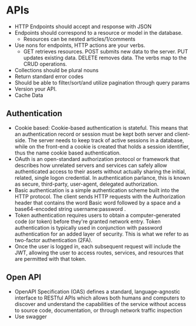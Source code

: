 # APIs

- HTTP Endpoints should accept and response with JSON
- Endpoints should correspond to a resource or model in the database.
  - Resources can be nested articles/1/comments
- Use nons for endpoints, HTTP actions are your verbs.
  - GET retrieves resources. POST submits new data to the server. PUT updates existing data. DELETE removes data. The verbs map to the CRUD operations.
- Collections should be plural nouns
- Return standard error codes
- Should be able to filter/sort/and utilize pagination through query params
- Version your API.
- Cache Data

## Authentication
- Cookie based: Cookie-based authentication is stateful. This means that an authentication record or session must be kept both server and client-side. The server needs to keep track of active sessions in a database, while on the front-end a cookie is created that holds a session identifier, thus the name cookie based authentication.
- OAuth is an open-standard authorization protocol or framework that describes how unrelated servers and services can safely allow authenticated access to their assets without actually sharing the initial, related, single logon credential. In authentication parlance, this is known as secure, third-party, user-agent, delegated authorization. 
- Basic authentication is a simple authentication scheme built into the HTTP protocol. The client sends HTTP requests with the Authorization header that contains the word Basic word followed by a space and a base64-encoded string username:password .
- Token authentication requires users to obtain a computer-generated code (or token) before they're granted network entry. Token authentication is typically used in conjunction with password authentication for an added layer of security. This is what we refer to as two-factor authentication (2FA).
- Once the user is logged in, each subsequent request will include the JWT, allowing the user to access routes, services, and resources that are permitted with that token.

## Open API 
- OpenAPI Specification (OAS) defines a standard, language-agnostic interface to RESTful APIs which allows both humans and computers to discover and understand the capabilities of the service without access to source code, documentation, or through network traffic inspection
- Use swagger